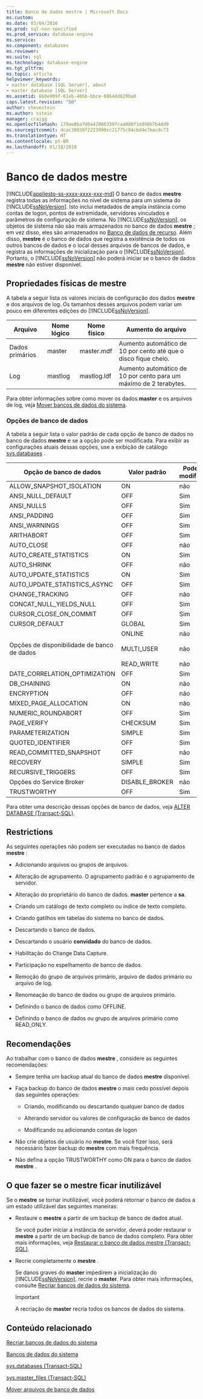 ```yaml
---
title: Banco de dados mestre | Microsoft Docs
ms.custom: 
ms.date: 03/04/2016
ms.prod: sql-non-specified
ms.prod_service: database-engine
ms.service: 
ms.component: databases
ms.reviewer: 
ms.suite: sql
ms.technology: database-engine
ms.tgt_pltfrm: 
ms.topic: article
helpviewer_keywords:
- master database [SQL Server], about
- master database [SQL Server]
ms.assetid: 660e909f-61eb-406b-bbce-8864dd629ba0
caps.latest.revision: "50"
author: stevestein
ms.author: sstein
manager: craigg
ms.openlocfilehash: 179ae8ba7d0a420863397caa080f1dd98b7b4dd9
ms.sourcegitcommit: dcac30038f2223990cc21775c84cbd4e7bacdc73
ms.translationtype: HT
ms.contentlocale: pt-BR
ms.lasthandoff: 01/18/2018
---
```

# <a name="master-database"></a>Banco de dados mestre
[!INCLUDE[appliesto-ss-xxxx-xxxx-xxx-md](../../includes/appliesto-ss-xxxx-xxxx-xxx-md.md)] O banco de dados **mestre** registra todas as informações no nível de sistema para um sistema do [!INCLUDE[ssNoVersion](../../includes/ssnoversion-md.md)]. Isto inclui metadados de ampla instância como contas de logon, pontos de extremidade, servidores vinculados e parâmetros de configuração de sistema. No [!INCLUDE[ssNoVersion](../../includes/ssnoversion-md.md)], os objetos de sistema não são mais armazenados no banco de dados **mestre** ; em vez disso, eles são armazenados no [Banco de dados de recurso](../../relational-databases/databases/resource-database.md). Além disso, **mestre** é o banco de dados que registra a existência de todos os outros bancos de dados e o local desses arquivos de bancos de dados, e registra as informações de inicialização para o [!INCLUDE[ssNoVersion](../../includes/ssnoversion-md.md)]. Portanto, o [!INCLUDE[ssNoVersion](../../includes/ssnoversion-md.md)] não poderá iniciar se o banco de dados **mestre** não estiver disponível.  
  
## <a name="physical-properties-of-master"></a>Propriedades físicas de mestre  
 A tabela a seguir lista os valores iniciais de configuração dos dados **mestre** e dos arquivos de log. Os tamanhos desses arquivos podem variar um pouco em diferentes edições do [!INCLUDE[ssNoVersion](../../includes/ssnoversion-md.md)].  
  
|Arquivo|Nome lógico|Nome físico|Aumento do arquivo|  
|----------|------------------|-------------------|-----------------|  
|Dados primários|master|master.mdf|Aumento automático de 10 por cento até que o disco fique cheio.|  
|Log|mastlog|mastlog.ldf|Aumento automático de 10 por cento para um máximo de 2 terabytes.|  
  
 Para obter informações sobre como mover os dados **master** e os arquivos de log, veja [Mover bancos de dados do sistema](../../relational-databases/databases/move-system-databases.md).  
  
### <a name="database-options"></a>Opções de banco de dados  
 A tabela a seguir lista o valor padrão de cada opção de banco de dados no banco de dados **mestre** e se a opção pode ser modificada. Para exibir as configurações atuais dessas opções, use a exibição de catálogo [sys.databases](../../relational-databases/system-catalog-views/sys-databases-transact-sql.md) .  
  
|Opção de banco de dados|Valor padrão|Pode ser modificado|  
|---------------------|-------------------|---------------------|  
|ALLOW_SNAPSHOT_ISOLATION|ON|não|  
|ANSI_NULL_DEFAULT|OFF|Sim|  
|ANSI_NULLS|OFF|Sim|  
|ANSI_PADDING|OFF|Sim|  
|ANSI_WARNINGS|OFF|Sim|  
|ARITHABORT|OFF|Sim|  
|AUTO_CLOSE|OFF|não|  
|AUTO_CREATE_STATISTICS|ON|Sim|  
|AUTO_SHRINK|OFF|não|  
|AUTO_UPDATE_STATISTICS|ON|Sim|  
|AUTO_UPDATE_STATISTICS_ASYNC|OFF|Sim|  
|CHANGE_TRACKING|OFF|não|  
|CONCAT_NULL_YIELDS_NULL|OFF|Sim|  
|CURSOR_CLOSE_ON_COMMIT|OFF|Sim|  
|CURSOR_DEFAULT|GLOBAL|Sim|  
|Opções de disponibilidade de banco de dados|ONLINE<br /><br /> MULTI_USER<br /><br /> READ_WRITE|não<br /><br /> não<br /><br /> não|  
|DATE_CORRELATION_OPTIMIZATION|OFF|Sim|  
|DB_CHAINING|ON|não|  
|ENCRYPTION|OFF|não|  
|MIXED_PAGE_ALLOCATION|ON|não|  
|NUMERIC_ROUNDABORT|OFF|Sim|  
|PAGE_VERIFY|CHECKSUM|Sim|  
|PARAMETERIZATION|SIMPLE|Sim|  
|QUOTED_IDENTIFIER|OFF|Sim|  
|READ_COMMITTED_SNAPSHOT|OFF|não|  
|RECOVERY|SIMPLE|Sim|  
|RECURSIVE_TRIGGERS|OFF|Sim|  
|Opções do Service Broker|DISABLE_BROKER|não|  
|TRUSTWORTHY|OFF|Sim|  
  
 Para obter uma descrição dessas opções de banco de dados, veja [ALTER DATABASE &#40;Transact-SQL&#41;](../../t-sql/statements/alter-database-transact-sql.md).  
  
## <a name="restrictions"></a>Restrictions  
 As seguintes operações não podem ser executadas no banco de dados **mestre** :  
  
-   Adicionando arquivos ou grupos de arquivos.  
  
-   Alteração de agrupamento. O agrupamento padrão é o agrupamento de servidor.  
  
-   Alteração do proprietário do banco de dados. **master** pertence a **sa**.  
  
-   Criando um catálogo de texto completo ou índice de texto completo.  
  
-   Criando gatilhos em tabelas do sistema no banco de dados.  
  
-   Descartando o banco de dados.  
  
-   Descartando o usuário **convidado** do banco de dados.  
  
-   Habilitação do Change Data Capture.  
  
-   Participação no espelhamento de banco de dados.  
  
-   Remoção do grupo de arquivos primário, arquivo de dados primário ou arquivo de log.  
  
-   Renomeação do banco de dados ou grupo de arquivos primário.  
  
-   Definindo o banco de dados como OFFLINE.  
  
-   Definindo o banco de dados ou grupo de arquivos primário como READ_ONLY.  
  
## <a name="recommendations"></a>Recomendações  
 Ao trabalhar com o banco de dados **mestre** , considere as seguintes recomendações:  
  
-   Sempre tenha um backup atual do banco de dados **mestre** disponível.  
  
-   Faça backup do banco de dados **mestre** o mais cedo possível depois das seguintes operações:  
  
    -   Criando, modificando ou descartando qualquer banco de dados  
  
    -   Alterando servidor ou valores de configuração de banco de dados  
  
    -   Modificando ou adicionando contas de logon  
  
-   Não crie objetos de usuário no **mestre**. Se você fizer isso, será necessário fazer backup do **mestre** com mais frequência.  
  
-   Não defina a opção TRUSTWORTHY como ON para o banco de dados **mestre** .  
  
## <a name="what-to-do-if-master-becomes-unusable"></a>O que fazer se o mestre ficar inutilizável  
 Se o **mestre** se tornar inutilizável, você poderá retornar o banco de dados a um estado utilizável das seguintes maneiras:  
  
-   Restaure o **mestre** a partir de um backup de banco de dados atual.  
  
     Se você puder iniciar a instância de servidor, deverá poder restaurar o **mestre** a partir de um backup de banco de dados completo. Para obter mais informações, veja [Restaurar o banco de dados mestre &#40;Transact-SQL&#41;](../../relational-databases/backup-restore/restore-the-master-database-transact-sql.md).  
  
-   Recrie completamente o **mestre** .  
  
     Se danos graves do **master** impedirem a inicialização do [!INCLUDE[ssNoVersion](../../includes/ssnoversion-md.md)], recrie o **master**. Para obter mais informações, consulte [Recriar bancos de dados do sistema](../../relational-databases/databases/rebuild-system-databases.md).  
  
    > [!IMPORTANT]  
    >  A recriação de **master** recria todos os bancos de dados do sistema.  
  
## <a name="related-content"></a>Conteúdo relacionado  
 [Recriar bancos de dados do sistema](../../relational-databases/databases/rebuild-system-databases.md)  
  
 [Bancos de dados do sistema](../../relational-databases/databases/system-databases.md)  
  
 [sys.databases &#40;Transact-SQL&#41;](../../relational-databases/system-catalog-views/sys-databases-transact-sql.md)  
  
 [sys.master_files &#40;Transact-SQL&#41;](../../relational-databases/system-catalog-views/sys-master-files-transact-sql.md)  
  
 [Mover arquivos de banco de dados](../../relational-databases/databases/move-database-files.md)  
  
  
